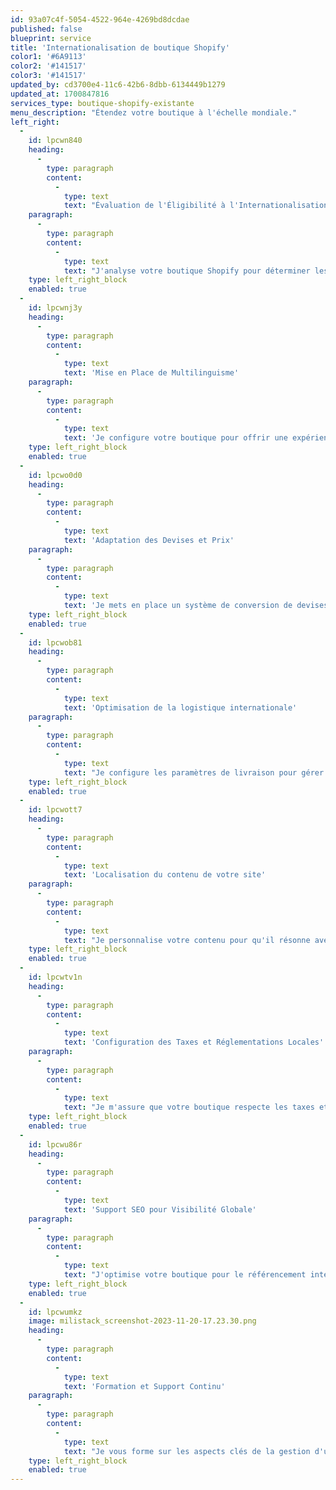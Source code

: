 ```yaml
---
id: 93a07c4f-5054-4522-964e-4269bd8dcdae
published: false
blueprint: service
title: 'Internationalisation de boutique Shopify'
color1: '#6A9113'
color2: '#141517'
color3: '#141517'
updated_by: cd3700e4-11c6-42b6-8dbb-6134449b1279
updated_at: 1700847816
services_type: boutique-shopify-existante
menu_description: "Étendez votre boutique à l'échelle mondiale."
left_right:
  -
    id: lpcwn840
    heading:
      -
        type: paragraph
        content:
          -
            type: text
            text: "Évaluation de l'Éligibilité à l'Internationalisation"
    paragraph:
      -
        type: paragraph
        content:
          -
            type: text
            text: "J'analyse votre boutique Shopify pour déterminer les meilleures stratégies d'internationalisation adaptées à votre entreprise."
    type: left_right_block
    enabled: true
  -
    id: lpcwnj3y
    heading:
      -
        type: paragraph
        content:
          -
            type: text
            text: 'Mise en Place de Multilinguisme'
    paragraph:
      -
        type: paragraph
        content:
          -
            type: text
            text: 'Je configure votre boutique pour offrir une expérience utilisateur multilingue, essentielle pour atteindre un public global.'
    type: left_right_block
    enabled: true
  -
    id: lpcwo0d0
    heading:
      -
        type: paragraph
        content:
          -
            type: text
            text: 'Adaptation des Devises et Prix'
    paragraph:
      -
        type: paragraph
        content:
          -
            type: text
            text: 'Je mets en place un système de conversion de devises pour afficher les prix dans les monnaies locales de vos clients internationaux.'
    type: left_right_block
    enabled: true
  -
    id: lpcwob81
    heading:
      -
        type: paragraph
        content:
          -
            type: text
            text: 'Optimisation de la logistique internationale'
    paragraph:
      -
        type: paragraph
        content:
          -
            type: text
            text: "Je configure les paramètres de livraison pour gérer efficacement les envois à l'international."
    type: left_right_block
    enabled: true
  -
    id: lpcwott7
    heading:
      -
        type: paragraph
        content:
          -
            type: text
            text: 'Localisation du contenu de votre site'
    paragraph:
      -
        type: paragraph
        content:
          -
            type: text
            text: "Je personnalise votre contenu pour qu'il résonne avec les divers marchés internationaux et je traduis vos produits et thème."
    type: left_right_block
    enabled: true
  -
    id: lpcwtv1n
    heading:
      -
        type: paragraph
        content:
          -
            type: text
            text: 'Configuration des Taxes et Réglementations Locales'
    paragraph:
      -
        type: paragraph
        content:
          -
            type: text
            text: "Je m'assure que votre boutique respecte les taxes et réglementations locales de chaque marché ciblé."
    type: left_right_block
    enabled: true
  -
    id: lpcwu86r
    heading:
      -
        type: paragraph
        content:
          -
            type: text
            text: 'Support SEO pour Visibilité Globale'
    paragraph:
      -
        type: paragraph
        content:
          -
            type: text
            text: "J'optimise votre boutique pour le référencement international, améliorant votre visibilité sur les marchés étrangers."
    type: left_right_block
    enabled: true
  -
    id: lpcwumkz
    image: milistack_screenshot-2023-11-20-17.23.30.png
    heading:
      -
        type: paragraph
        content:
          -
            type: text
            text: 'Formation et Support Continu'
    paragraph:
      -
        type: paragraph
        content:
          -
            type: text
            text: "Je vous forme sur les aspects clés de la gestion d'une boutique internationale et offre un support continu pour toute question ou préoccupation."
    type: left_right_block
    enabled: true
---
```

